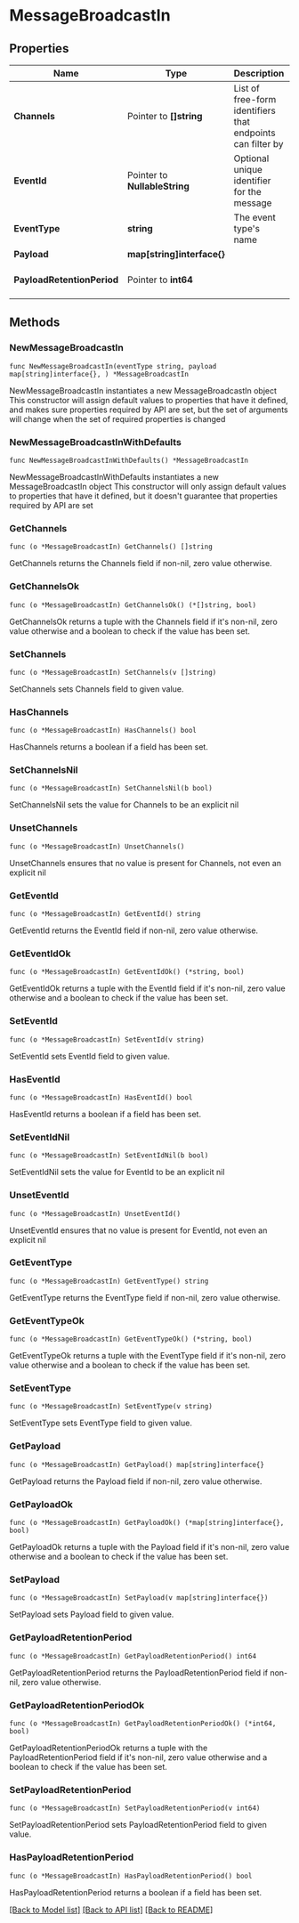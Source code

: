 # MessageBroadcastIn

## Properties

Name | Type | Description | Notes
------------ | ------------- | ------------- | -------------
**Channels** | Pointer to **[]string** | List of free-form identifiers that endpoints can filter by | [optional] 
**EventId** | Pointer to **NullableString** | Optional unique identifier for the message | [optional] 
**EventType** | **string** | The event type&#39;s name | 
**Payload** | **map[string]interface{}** |  | 
**PayloadRetentionPeriod** | Pointer to **int64** |  | [optional] [default to 90]

## Methods

### NewMessageBroadcastIn

`func NewMessageBroadcastIn(eventType string, payload map[string]interface{}, ) *MessageBroadcastIn`

NewMessageBroadcastIn instantiates a new MessageBroadcastIn object
This constructor will assign default values to properties that have it defined,
and makes sure properties required by API are set, but the set of arguments
will change when the set of required properties is changed

### NewMessageBroadcastInWithDefaults

`func NewMessageBroadcastInWithDefaults() *MessageBroadcastIn`

NewMessageBroadcastInWithDefaults instantiates a new MessageBroadcastIn object
This constructor will only assign default values to properties that have it defined,
but it doesn't guarantee that properties required by API are set

### GetChannels

`func (o *MessageBroadcastIn) GetChannels() []string`

GetChannels returns the Channels field if non-nil, zero value otherwise.

### GetChannelsOk

`func (o *MessageBroadcastIn) GetChannelsOk() (*[]string, bool)`

GetChannelsOk returns a tuple with the Channels field if it's non-nil, zero value otherwise
and a boolean to check if the value has been set.

### SetChannels

`func (o *MessageBroadcastIn) SetChannels(v []string)`

SetChannels sets Channels field to given value.

### HasChannels

`func (o *MessageBroadcastIn) HasChannels() bool`

HasChannels returns a boolean if a field has been set.

### SetChannelsNil

`func (o *MessageBroadcastIn) SetChannelsNil(b bool)`

 SetChannelsNil sets the value for Channels to be an explicit nil

### UnsetChannels
`func (o *MessageBroadcastIn) UnsetChannels()`

UnsetChannels ensures that no value is present for Channels, not even an explicit nil
### GetEventId

`func (o *MessageBroadcastIn) GetEventId() string`

GetEventId returns the EventId field if non-nil, zero value otherwise.

### GetEventIdOk

`func (o *MessageBroadcastIn) GetEventIdOk() (*string, bool)`

GetEventIdOk returns a tuple with the EventId field if it's non-nil, zero value otherwise
and a boolean to check if the value has been set.

### SetEventId

`func (o *MessageBroadcastIn) SetEventId(v string)`

SetEventId sets EventId field to given value.

### HasEventId

`func (o *MessageBroadcastIn) HasEventId() bool`

HasEventId returns a boolean if a field has been set.

### SetEventIdNil

`func (o *MessageBroadcastIn) SetEventIdNil(b bool)`

 SetEventIdNil sets the value for EventId to be an explicit nil

### UnsetEventId
`func (o *MessageBroadcastIn) UnsetEventId()`

UnsetEventId ensures that no value is present for EventId, not even an explicit nil
### GetEventType

`func (o *MessageBroadcastIn) GetEventType() string`

GetEventType returns the EventType field if non-nil, zero value otherwise.

### GetEventTypeOk

`func (o *MessageBroadcastIn) GetEventTypeOk() (*string, bool)`

GetEventTypeOk returns a tuple with the EventType field if it's non-nil, zero value otherwise
and a boolean to check if the value has been set.

### SetEventType

`func (o *MessageBroadcastIn) SetEventType(v string)`

SetEventType sets EventType field to given value.


### GetPayload

`func (o *MessageBroadcastIn) GetPayload() map[string]interface{}`

GetPayload returns the Payload field if non-nil, zero value otherwise.

### GetPayloadOk

`func (o *MessageBroadcastIn) GetPayloadOk() (*map[string]interface{}, bool)`

GetPayloadOk returns a tuple with the Payload field if it's non-nil, zero value otherwise
and a boolean to check if the value has been set.

### SetPayload

`func (o *MessageBroadcastIn) SetPayload(v map[string]interface{})`

SetPayload sets Payload field to given value.


### GetPayloadRetentionPeriod

`func (o *MessageBroadcastIn) GetPayloadRetentionPeriod() int64`

GetPayloadRetentionPeriod returns the PayloadRetentionPeriod field if non-nil, zero value otherwise.

### GetPayloadRetentionPeriodOk

`func (o *MessageBroadcastIn) GetPayloadRetentionPeriodOk() (*int64, bool)`

GetPayloadRetentionPeriodOk returns a tuple with the PayloadRetentionPeriod field if it's non-nil, zero value otherwise
and a boolean to check if the value has been set.

### SetPayloadRetentionPeriod

`func (o *MessageBroadcastIn) SetPayloadRetentionPeriod(v int64)`

SetPayloadRetentionPeriod sets PayloadRetentionPeriod field to given value.

### HasPayloadRetentionPeriod

`func (o *MessageBroadcastIn) HasPayloadRetentionPeriod() bool`

HasPayloadRetentionPeriod returns a boolean if a field has been set.


[[Back to Model list]](../README.md#documentation-for-models) [[Back to API list]](../README.md#documentation-for-api-endpoints) [[Back to README]](../README.md)



